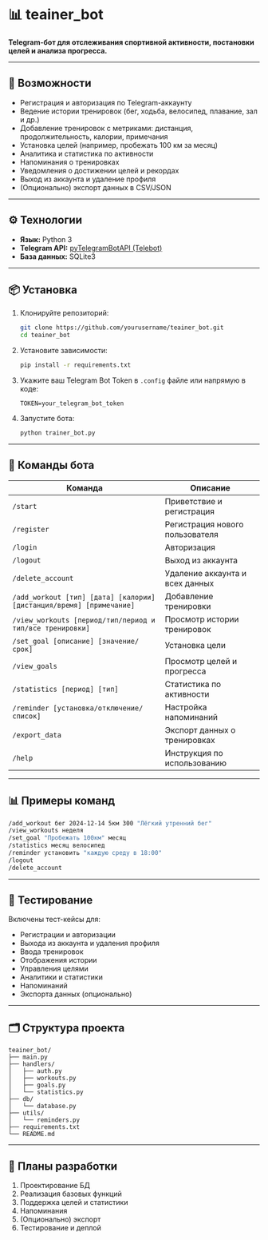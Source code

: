 # 📊 teainer_bot

**Telegram-бот для отслеживания спортивной активности, постановки целей и анализа прогресса.**

---

## 🚀 Возможности

- Регистрация и авторизация по Telegram-аккаунту  
- Ведение истории тренировок (бег, ходьба, велосипед, плавание, зал и др.)  
- Добавление тренировок с метриками: дистанция, продолжительность, калории, примечания  
- Установка целей (например, пробежать 100 км за месяц)  
- Аналитика и статистика по активности  
- Напоминания о тренировках  
- Уведомления о достижении целей и рекордах  
- Выход из аккаунта и удаление профиля  
- (Опционально) экспорт данных в CSV/JSON  

---

## ⚙️ Технологии

- **Язык:** Python 3  
- **Telegram API:** [pyTelegramBotAPI (Telebot)](https://github.com/eternnoir/pyTelegramBotAPI)  
- **База данных:** SQLite3  

---

## 📦 Установка

1. Клонируйте репозиторий:
   ```bash
   git clone https://github.com/yourusername/teainer_bot.git
   cd teainer_bot
   ```

2. Установите зависимости:
   ```bash
   pip install -r requirements.txt
   ```

3. Укажите ваш Telegram Bot Token в `.config` файле или напрямую в коде:
   ```env
   TOKEN=your_telegram_bot_token
   ```

4. Запустите бота:
   ```bash
   python trainer_bot.py
   ```

---

## 📌 Команды бота

| Команда | Описание |
|--------|----------|
| `/start` | Приветствие и регистрация |
| `/register` | Регистрация нового пользователя |
| `/login` | Авторизация |
| `/logout` | Выход из аккаунта |
| `/delete_account` | Удаление аккаунта и всех данных |
| `/add_workout [тип] [дата] [калории] [дистанция/время] [примечание]` | Добавление тренировки |
| `/view_workouts [период/тип/период и тип/все тренировки]` | Просмотр истории тренировок |
| `/set_goal [описание] [значение/срок]` | Установка цели |
| `/view_goals` | Просмотр целей и прогресса |
| `/statistics [период] [тип]` | Статистика по активности |
| `/reminder [установка/отключение/список]` | Настройка напоминаний |
| `/export_data` | Экспорт данных о тренировках |
| `/help` | Инструкция по использованию |

---

## 📊 Примеры команд

```bash
/add_workout бег 2024-12-14 5км 300 "Лёгкий утренний бег"
/view_workouts неделя
/set_goal "Пробежать 100км" месяц
/statistics месяц велосипед
/reminder установить "каждую среду в 18:00"
/logout
/delete_account
```

---

## 🧪 Тестирование

Включены тест-кейсы для:

- Регистрации и авторизации
- Выхода из аккаунта и удаления профиля
- Ввода тренировок
- Отображения истории
- Управления целями
- Аналитики и статистики
- Напоминаний
- Экспорта данных (опционально)

---

## 🗂 Структура проекта

```
teainer_bot/
├── main.py
├── handlers/
│   ├── auth.py
│   ├── workouts.py
│   ├── goals.py
│   └── statistics.py
├── db/
│   └── database.py
├── utils/
│   └── reminders.py
├── requirements.txt
└── README.md
```

---

## 📌 Планы разработки

1. Проектирование БД  
2. Реализация базовых функций  
3. Поддержка целей и статистики  
4. Напоминания  
5. (Опционально) экспорт  
6. Тестирование и деплой  

